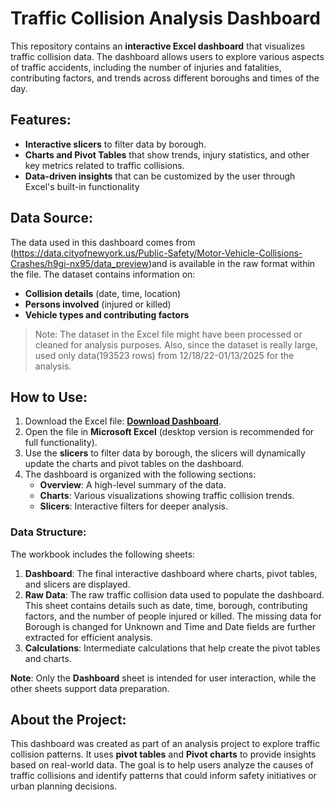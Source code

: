 # Traffic Collision Analysis Dashboard

This repository contains an **interactive Excel dashboard** that visualizes traffic collision data. The dashboard allows users to explore various aspects of traffic accidents, including the number of injuries and fatalities, contributing factors, and trends across different boroughs and times of the day.

## Features:
- **Interactive slicers** to filter data by borough.
- **Charts and Pivot Tables** that show trends, injury statistics, and other key metrics related to traffic collisions.
- **Data-driven insights** that can be customized by the user through Excel's built-in functionality

## Data Source:
The data used in this dashboard comes from (https://data.cityofnewyork.us/Public-Safety/Motor-Vehicle-Collisions-Crashes/h9gi-nx95/data_preview)and is available in the raw format within the file. The dataset contains information on:
- **Collision details** (date, time, location)
- **Persons involved** (injured or killed)
- **Vehicle types and contributing factors**

> Note: The dataset in the Excel file might have been processed or cleaned for analysis purposes. Also, since the dataset is really large, used only data(193523 rows) from 12/18/22-01/13/2025 for the analysis.

## How to Use:
1. Download the Excel file: [**Download Dashboard**](https://github.com/yourusername/yourrepositoryname).
2. Open the file in **Microsoft Excel** (desktop version is recommended for full functionality).
3. Use the **slicers** to filter data by borough, the slicers will dynamically update the charts and pivot tables on the dashboard.
4. The dashboard is organized with the following sections:
   - **Overview**: A high-level summary of the data.
   - **Charts**: Various visualizations showing traffic collision trends.
   - **Slicers**: Interactive filters for deeper analysis.

### Data Structure:
The workbook includes the following sheets:
1. **Dashboard**: The final interactive dashboard where charts, pivot tables, and slicers are displayed.
2. **Raw Data**: The raw traffic collision data used to populate the dashboard. This sheet contains details such as date, time, borough, contributing factors, and the number of people injured or killed. The missing data for Borough is changed for Unknown and Time and Date fields are further extracted for efficient analysis.
3. **Calculations**: Intermediate calculations that help create the pivot tables and charts.

**Note**: Only the **Dashboard** sheet is intended for user interaction, while the other sheets support data preparation.

## About the Project:
This dashboard was created as part of an analysis project to explore traffic collision patterns. It uses **pivot tables** and **Pivot charts** to provide insights based on real-world data. The goal is to help users analyze the causes of traffic collisions and identify patterns that could inform safety initiatives or urban planning decisions.


